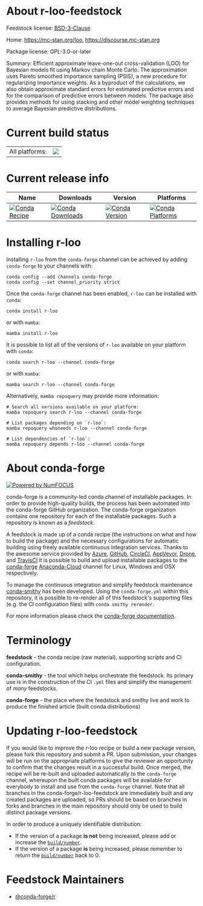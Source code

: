 About r-loo-feedstock
=====================

Feedstock license: [BSD-3-Clause](https://github.com/conda-forge/r-loo-feedstock/blob/main/LICENSE.txt)

Home: https://mc-stan.org/loo, https://discourse.mc-stan.org

Package license: GPL-3.0-or-later

Summary: Efficient approximate leave-one-out cross-validation (LOO) for Bayesian models fit using Markov chain Monte Carlo. The approximation uses Pareto smoothed importance sampling (PSIS), a new procedure for regularizing importance weights. As a byproduct of the calculations, we also obtain approximate standard errors for estimated predictive errors and for the comparison of predictive errors between models. The package also  provides methods for using stacking and other model weighting techniques  to average Bayesian predictive distributions.

Current build status
====================


<table><tr><td>All platforms:</td>
    <td>
      <a href="https://dev.azure.com/conda-forge/feedstock-builds/_build/latest?definitionId=1319&branchName=main">
        <img src="https://dev.azure.com/conda-forge/feedstock-builds/_apis/build/status/r-loo-feedstock?branchName=main">
      </a>
    </td>
  </tr>
</table>

Current release info
====================

| Name | Downloads | Version | Platforms |
| --- | --- | --- | --- |
| [![Conda Recipe](https://img.shields.io/badge/recipe-r--loo-green.svg)](https://anaconda.org/conda-forge/r-loo) | [![Conda Downloads](https://img.shields.io/conda/dn/conda-forge/r-loo.svg)](https://anaconda.org/conda-forge/r-loo) | [![Conda Version](https://img.shields.io/conda/vn/conda-forge/r-loo.svg)](https://anaconda.org/conda-forge/r-loo) | [![Conda Platforms](https://img.shields.io/conda/pn/conda-forge/r-loo.svg)](https://anaconda.org/conda-forge/r-loo) |

Installing r-loo
================

Installing `r-loo` from the `conda-forge` channel can be achieved by adding `conda-forge` to your channels with:

```
conda config --add channels conda-forge
conda config --set channel_priority strict
```

Once the `conda-forge` channel has been enabled, `r-loo` can be installed with `conda`:

```
conda install r-loo
```

or with `mamba`:

```
mamba install r-loo
```

It is possible to list all of the versions of `r-loo` available on your platform with `conda`:

```
conda search r-loo --channel conda-forge
```

or with `mamba`:

```
mamba search r-loo --channel conda-forge
```

Alternatively, `mamba repoquery` may provide more information:

```
# Search all versions available on your platform:
mamba repoquery search r-loo --channel conda-forge

# List packages depending on `r-loo`:
mamba repoquery whoneeds r-loo --channel conda-forge

# List dependencies of `r-loo`:
mamba repoquery depends r-loo --channel conda-forge
```


About conda-forge
=================

[![Powered by
NumFOCUS](https://img.shields.io/badge/powered%20by-NumFOCUS-orange.svg?style=flat&colorA=E1523D&colorB=007D8A)](https://numfocus.org)

conda-forge is a community-led conda channel of installable packages.
In order to provide high-quality builds, the process has been automated into the
conda-forge GitHub organization. The conda-forge organization contains one repository
for each of the installable packages. Such a repository is known as a *feedstock*.

A feedstock is made up of a conda recipe (the instructions on what and how to build
the package) and the necessary configurations for automatic building using freely
available continuous integration services. Thanks to the awesome service provided by
[Azure](https://azure.microsoft.com/en-us/services/devops/), [GitHub](https://github.com/),
[CircleCI](https://circleci.com/), [AppVeyor](https://www.appveyor.com/),
[Drone](https://cloud.drone.io/welcome), and [TravisCI](https://travis-ci.com/)
it is possible to build and upload installable packages to the
[conda-forge](https://anaconda.org/conda-forge) [Anaconda-Cloud](https://anaconda.org/)
channel for Linux, Windows and OSX respectively.

To manage the continuous integration and simplify feedstock maintenance
[conda-smithy](https://github.com/conda-forge/conda-smithy) has been developed.
Using the ``conda-forge.yml`` within this repository, it is possible to re-render all of
this feedstock's supporting files (e.g. the CI configuration files) with ``conda smithy rerender``.

For more information please check the [conda-forge documentation](https://conda-forge.org/docs/).

Terminology
===========

**feedstock** - the conda recipe (raw material), supporting scripts and CI configuration.

**conda-smithy** - the tool which helps orchestrate the feedstock.
                   Its primary use is in the construction of the CI ``.yml`` files
                   and simplify the management of *many* feedstocks.

**conda-forge** - the place where the feedstock and smithy live and work to
                  produce the finished article (built conda distributions)


Updating r-loo-feedstock
========================

If you would like to improve the r-loo recipe or build a new
package version, please fork this repository and submit a PR. Upon submission,
your changes will be run on the appropriate platforms to give the reviewer an
opportunity to confirm that the changes result in a successful build. Once
merged, the recipe will be re-built and uploaded automatically to the
`conda-forge` channel, whereupon the built conda packages will be available for
everybody to install and use from the `conda-forge` channel.
Note that all branches in the conda-forge/r-loo-feedstock are
immediately built and any created packages are uploaded, so PRs should be based
on branches in forks and branches in the main repository should only be used to
build distinct package versions.

In order to produce a uniquely identifiable distribution:
 * If the version of a package **is not** being increased, please add or increase
   the [``build/number``](https://docs.conda.io/projects/conda-build/en/latest/resources/define-metadata.html#build-number-and-string).
 * If the version of a package **is** being increased, please remember to return
   the [``build/number``](https://docs.conda.io/projects/conda-build/en/latest/resources/define-metadata.html#build-number-and-string)
   back to 0.

Feedstock Maintainers
=====================

* [@conda-forge/r](https://github.com/conda-forge/r/)

